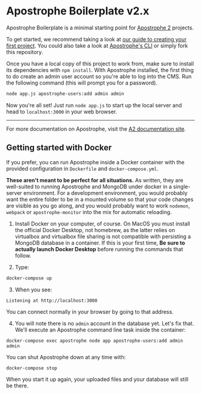 # Apostrophe Boilerplate v2.x

Apostrophe Boilerplate is a minimal starting point for [Apostrophe 2](https://github.com/punkave/apostrophe) projects.

To get started, we recommend taking a look at [our guide to creating your first project](http://apostrophecms.org/docs/tutorials/getting-started/creating-your-first-project.html). You could also take a look at [Apostrophe's CLI](https://github.com/punkave/apostrophe) or simply fork this repository.

Once you have a local copy of this project to work from, make sure to install its dependencies with `npm install`. With Apostrophe installed, the first thing to do create an admin user account so you're able to log into the CMS. Run the following command (this will prompt you for a password).

```bash
node app.js apostrophe-users:add admin admin
```

Now you're all set! Just run `node app.js` to start up the local server and head to `localhost:3000` in your web browser.

---------------

For more documentation on Apostrophe, visit the [A2 documentation site](http://apostrophecms.com).

## Getting started with Docker

If you prefer, you can run Apostrophe inside a Docker container with the provided configuration in `Dockerfile` and `docker-compose.yml`.

**These aren't meant to be perfect for all situations.** As written, they are well-suited to running Apostrophe and MongoDB under docker in a single-server environment. For a development environment, you would probably want the entire folder to be in a mounted volume so that your code changes are visible as you go along, and you would probably want to work `nodemon`, `webpack` or `apostrophe-monitor` into the mix for automatic reloading.

1. Install Docker on your computer, of course. On MacOS you must install the official Docker Desktop, not homebrew, as the latter relies on virtualbox and virtualbox file sharing is not compatible with persisting a MongoDB database in a container. If this is your first time, **Be sure to actually launch Docker Desktop** before running the commands that follow.

2. Type:

```bash
docker-compose up
```

3. When you see:

```
Listening at http://localhost:3000
```

You can connect normally in your browser by going to that address.

4. You will note there is no `admin` account in the database yet. Let's fix that. We'll execute an Apostrophe command line task inside the container:

```
docker-compose exec apostrophe node app apostrophe-users:add admin admin
```

You can shut Apostrophe down at any time with:

```bash
docker-compose stop
```

When you start it up again, your uploaded files and your database will still be there.

